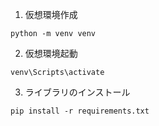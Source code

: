 1. 仮想環境作成
```
python -m venv venv
```
2. 仮想環境起動
```
venv\Scripts\activate
```
3. ライブラリのインストール
```
pip install -r requirements.txt
```